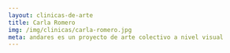 ```yaml
---
layout: clinicas-de-arte
title: Carla Romero
img: /img/clinicas/carla-romero.jpg
meta: andares es un proyecto de arte colectivo a nivel visual
---
```


